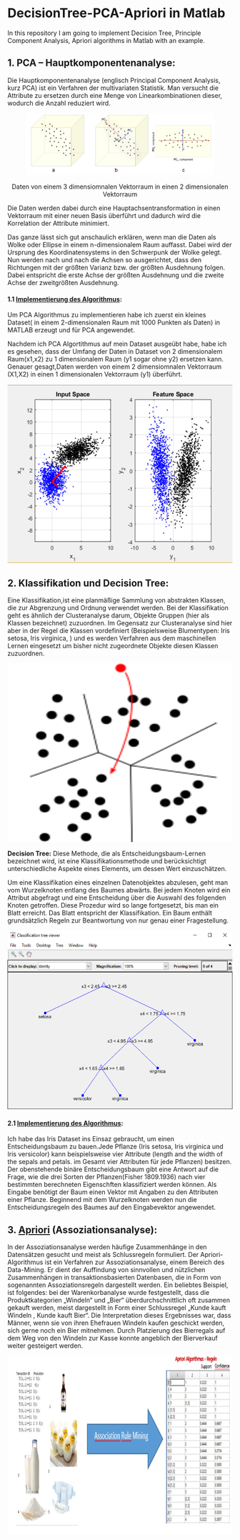 # DecisionTree-PCA-Apriori in Matlab
 In this repository I am going to implement Decision Tree, Principle Component Analysis, Apriori algorithms in Matlab with an example.

## 1. PCA – Hauptkomponentenanalyse: 

Die Hauptkomponentenanalyse (englisch Principal Component Analysis, kurz PCA) ist ein Verfahren der multivariaten Statistik. 
Man versucht die Attribute zu ersetzen durch eine Menge von Linearkombinationen dieser, wodurch die Anzahl reduziert wird.

<figure class="image">
  <img src="./img/1.png">
</figure>

<p align="center">
  Daten von einem 3 dimensiomnalen Vektorraum in einen 2 dimensionalen Vektorraum
</p>

Die Daten werden dabei durch eine Hauptachsentransformation in einen Vektorraum mit einer neuen Basis überführt und dadurch wird die Korrelation der Attribute minimiert.

Das ganze lässt sich gut anschaulich erklären, wenn man die Daten als Wolke oder Ellipse in einem n-dimensionalem Raum auffasst. Dabei wird der Ursprung des Koordinatensystems in den Schwerpunk der Wolke gelegt. Nun werden nach und nach die Achsen so ausgerichtet, dass den Richtungen mit der größten Varianz bzw. der größten Ausdehnung folgen. Dabei entspricht die erste Achse der größten Ausdehnung und die zweite Achse der zweitgrößten Ausdehnung.


#### 1.1 [Implementierung des Algorithmus](https://github.com/A2Amir/DecisionTree-PCA-Apriori-in-Matlab/tree/master/PCA):

Um PCA Algorithmus zu implementieren habe ich zuerst ein kleines Dataset( in einem 2-dimensionalen Raum mit 1000 Punkten als Daten) in MATLAB erzeugt und für PCA angewendet.

Nachdem ich PCA Algortithmus auf mein Dataset ausgeübt habe, habe ich es gesehen, dass der Umfang der Daten in Dataset von 2 dimensionalem Raum(x1,x2) zu 1 dimensionalem Raum (y1 sogar ohne y2) ersetzen kann. Genauer gesagt,Daten werden von einem 2 dimensiomnalen Vektorraum (X1,X2)  in einen 1 dimensionalen Vektorraum (y1) überführt.


 <p align="right"> <img src="./img/2.png" style="right;" alt=" Implementierung des Algorithmus" width="600" height="400"> </p> 

## 2. Klassifikation und Decision Tree:

Eine Klassifikation,ist eine planmäßige Sammlung von abstrakten Klassen, die zur Abgrenzung und Ordnung verwendet werden.
Bei der Klassifikation geht es ähnlich der Clusteranalyse darum, Objekte Gruppen (hier als Klassen bezeichnet) zuzuordnen. Im Gegensatz zur Clusteranalyse sind hier aber in der Regel die Klassen vordefiniert (Beispielsweise Blumentypen: Iris setosa, Iris virginica, ) und es werden Verfahren aus dem maschinellen Lernen eingesetzt um bisher nicht zugeordnete Objekte diesen Klassen zuzuordnen.
 <p align="right"> <img src="./img/3.png" style="right;" alt=" Klassifikation und Decision Tree:" width="600" height="400"> </p> 

**Decision Tree:**
Diese Methode, die als Entscheidungsbaum-Lernen bezeichnet wird, ist eine Klassifikationsmethode und berücksichtigt unterschiedliche Aspekte eines Elements, um dessen Wert einzuschätzen.


Um eine Klassifikation eines einzelnen Datenobjektes abzulesen, geht man vom Wurzelknoten entlang des Baumes abwärts. Bei jedem Knoten wird ein Attribut abgefragt und eine Entscheidung über die Auswahl des folgenden Knoten getroffen. Diese Prozedur wird so lange fortgesetzt, bis man ein Blatt erreicht. Das Blatt entspricht der Klassifikation. Ein Baum enthält grundsätzlich Regeln zur Beantwortung von nur genau einer Fragestellung.

 <p align="right"> <img src="./img/5.png" style="right;" alt=" Decision Tree:" width="600" height="400"> </p> 

#### 2.1 [Implementierung des Algorithmus](https://github.com/A2Amir/DecisionTree-PCA-Apriori-in-Matlab/tree/master/Decision%20Tree):

Ich habe das Iris Dataset ins Einsaz gebraucht, um einen Entscheidungsbaum zu bauen.Jede Pflanze (Iris setosa, Iris virginica und Iris versicolor) kann beispielsweise vier Attribute (length and the width of the sepals and petals. im Gesamt vier Attributen für jede Pflanzen) besitzen.
Der obenstehende binäre Entscheidungsbaum gibt eine Antwort auf die Frage, wie die drei Sorten der Pflanzen(Fisher 1809.1936) nach vier bestimmten berechneten Eigenschften klassifiziert werden können. Als Eingabe benötigt der Baum einen Vektor mit Angaben zu den Attributen einer Pflanze. Beginnend mit dem Wurzelknoten werden nun die Entscheidungsregeln des Baumes auf den Eingabevektor angewendet.

## 3. [Apriori](https://github.com/A2Amir/DecisionTree-PCA-Apriori-in-Matlab/tree/master/Apriori) (Assoziationsanalyse):

In der Assoziationsanalyse werden häufige Zusammenhänge in den Datensätzen gesucht und meist als Schlussregeln formuliert.
Der Apriori-Algorithmus ist ein Verfahren zur Assoziationsanalyse, einem Bereich des Data-Mining. Er dient der Auffindung von sinnvollen und nützlichen Zusammenhängen in transaktionsbasierten Datenbasen, die in Form von sogenannten Assoziationsregeln dargestellt werden. 
Ein beliebtes Beispiel, ist folgendes: bei der Warenkorbanalyse wurde festgestellt, dass die Produktkategorien „Windeln“ und „Bier“ überdurchschnittlich oft zusammen gekauft werden, 
meist dargestellt in Form einer Schlussregel „Kunde kauft Windeln , Kunde kauft Bier“. Die Interpretation dieses Ergebnisses war, dass Männer, wenn sie von ihren Ehefrauen Windeln kaufen geschickt werden, sich gerne noch ein Bier mitnehmen. Durch Platzierung des Bierregals auf dem Weg von den Windeln zur Kasse konnte angeblich der Bierverkauf weiter gesteigert werden.

 <p align="center"> <img src="./img/6.png" style="center;" alt=" Apriori" width="700" height="400"> </p> 


